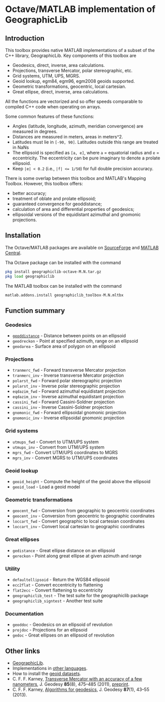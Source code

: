 # Octave/MATLAB implementation of GeographicLib

## Introduction

This toolbox provides native MATLAB implementations of a subset of the
C++ library, GeographicLib.  Key components of this toolbox are
  * Geodesics, direct, inverse, area calculations.
  * Projections, transverse Mercator, polar stereographic, etc.
  * Grid systems, UTM, UPS, MGRS.
  * Geoid lookup, egm84, egm96, egm2008 geoids supported.
  * Geometric transformations, geocentric, local cartesian.
  * Great ellipse, direct, inverse, area calculations.

All the functions are vectorized and so offer speeds comparable to
compiled C++ code when operating on arrays.

Some common features of these functions:
  * Angles (latitude, longitude, azimuth, meridian convergence) are
    measured in degrees.
  * Distances are measured in meters, areas in meters^2.
  * Latitudes must lie in `[-90, 90]`.  Latitudes outside this range
    are treated in NaNs
  * The ellipsoid is specified as `[a, e]`, where `a` = equatorial radius
    and `e` = eccentricity.  The eccentricity can be pure imaginary to
    denote a prolate ellipsoid.
  * Keep `|e| < 0.2` (i.e., `|f| <= 1/50`) for full double precision
    accuracy.

There is some overlap between this toolbox and MATLAB's Mapping
Toolbox.  However, this toolbox offers:
  * better accuracy;
  * treatment of oblate and prolate ellipsoid;
  * guaranteed convergence for geoddistance;
  * calculation of area and differential properties of geodesics;
  * ellipsoidal versions of the equidistant azimuthal and gnomonic
    projections.

## Installation

The Octave/MATLAB packages are available on
[SourceForge](
https://sourceforge.net/projects/geographiclib/files/distrib-Octave)
and
[MATLAB Central](https://www.mathworks.com/matlabcentral/fileexchange/50605).

Tha Octave package can be installed with the command
```octave
pkg install geographiclib-octave-M.N.tar.gz
pkg load geographiclib
```
The MATLAB toolbox can be installed with the command
```octave
matlab.addons.install geographiclib_toolbox-M.N.mltbx
```

## Function summary

### Geodesics
  * [`geoddistance`](inst/gedistance.m) - Distance between points on an ellipsoid
  * `geodreckon`       - Point at specified azimuth, range on an ellipsoid
  * `geodarea`         - Surface area of polygon on an ellipsoid

### Projections
  * `tranmerc_fwd`     - Forward transverse Mercator projection
  * `tranmerc_inv`     - Inverse transverse Mercator projection
  * `polarst_fwd`      - Forward polar stereographic projection
  * `polarst_inv`      - Inverse polar stereographic projection
  * `eqdazim_fwd`      - Forward azimuthal equidistant projection
  * `eqdazim_inv`      - Inverse azimuthal equidistant projection
  * `cassini_fwd`      - Forward Cassini-Soldner projection
  * `cassini_inv`      - Inverse Cassini-Soldner projection
  * `gnomonic_fwd`     - Forward ellipsoidal gnomonic projection
  * `gnomonic_inv`     - Inverse ellipsoidal gnomonic projection

### Grid systems
  * `utmups_fwd`       - Convert to UTM/UPS system
  * `utmups_inv`       - Convert from UTM/UPS system
  * `mgrs_fwd`         - Convert UTM/UPS coordinates to MGRS
  * `mgrs_inv`         - Convert MGRS to UTM/UPS coordinates

### Geoid lookup
  * `geoid_height`     - Compute the height of the geoid above the ellipsoid
  * `geoid_load`       - Load a geoid model

### Geometric transformations
  * `geocent_fwd`      - Conversion from geographic to geocentric coordinates
  * `geocent_inv`      - Conversion from geocentric to geographic coordinates
  * `loccart_fwd`      - Convert geographic to local cartesian coordinates
  * `loccart_inv`      - Convert local cartesian to geographic coordinates

### Great ellipses
  * `gedistance`       - Great ellipse distance on an ellipsoid
  * `gereckon`         - Point along great ellipse at given azimuth and range

### Utility
  * `defaultellipsoid` - Return the WGS84 ellipsoid
  * `ecc2flat`         - Convert eccentricity to flattening
  * `flat2ecc`         - Convert flattening to eccentricity
  * `geographiclib_test` - The test suite for the geographiclib package
  * `geographiclib_signtest` - Another test suite

### Documentation
  * `geoddoc`          - Geodesics on an ellipsoid of revolution
  * `projdoc`          - Projections for an ellipsoid
  * `gedoc`            - Great ellipses on an ellipsoid of revolution

## Other links
  * [GeographicLib](https://geographiclib.sourceforge.io).
  * Implementations in [other languages](
    https://geographiclib.sourceforge.io/doc/library.html#languages).
  * How to install the [geoid datasets](
    https://geographiclib.sourceforge.io/C++/doc/geoid.html#geoidinst).
  * C. F. F. Karney,
    [Transverse Mercator with an accuracy of a few nanometers](
    https://doi.org/10.1007/s00190-011-0445-3),
    J. Geodesy **85**(8), 475–485 (2011),
    [preprint](https://arxiv.org/abs/1002.1417).
  * C. F. F. Karney,
    [Algorithms for geodesics](https://doi.org/10.1007/s00190-012-0578-z),
    J. Geodesy **87**(1), 43–55 (2013).
